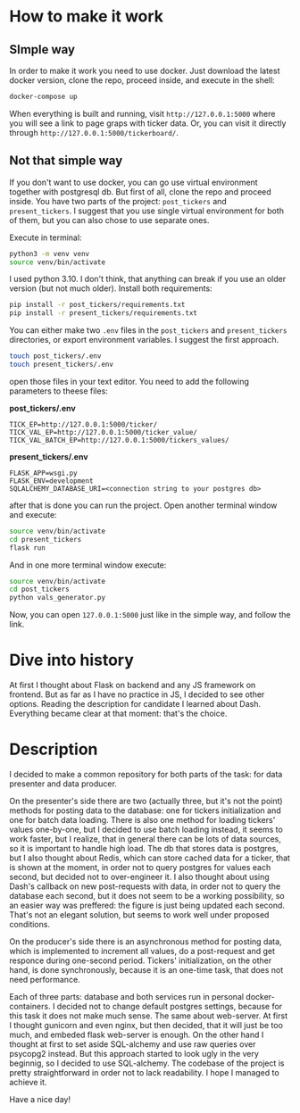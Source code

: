 # How to make it work

## SImple way
In order to make it work you need to use docker. Just download the latest docker version, clone the repo, proceed
inside, and execute in the shell:

```bash
docker-compose up
```

When everything is built and running, visit `http://127.0.0.1:5000` where you will see a link to page graps with ticker
data. Or, you can visit it directly through `http://127.0.0.1:5000/tickerboard/`.

## Not that simple way
If you don't want to use docker, you can go use virtual environment together with postgresql db. But first of all,
clone the repo and proceed inside. You have two parts of the project: `post_tickers` and `present_tickers`. I suggest
that you use single virtual environment for both of them, but you can also chose to use separate ones.

Execute in terminal:

```bash
python3 -m venv venv
source venv/bin/activate
```

I used python 3.10. I don't think, that anything can break if you use an older version (but not much older).
Install both requirements:

```bash
pip install -r post_tickers/requirements.txt
pip install -r present_tickers/requirements.txt
```

You can either make two `.env` files in the `post_tickers` and `present_tickers` directories, or export environment
variables. I suggest the first approach.

```bash
touch post_tickers/.env
touch present_tickers/.env
```

open those files in your text editor. You need to add the following parameters to theese files:

__post_tickers/.env__
```
TICK_EP=http://127.0.0.1:5000/ticker/
TICK_VAL_EP=http://127.0.0.1:5000/ticker_value/
TICK_VAL_BATCH_EP=http://127.0.0.1:5000/tickers_values/
```

__present_tickers/.env__
```
FLASK_APP=wsgi.py
FLASK_ENV=development
SQLALCHEMY_DATABASE_URI=<connection string to your postgres db>
```

after that is done you can run the project. Open another terminal window and execute:

```bash
source venv/bin/activate
cd present_tickers
flask run
```

And in one more terminal window execute:
```bash
source venv/bin/activate
cd post_tickers
python vals_generator.py
```

Now, you can open `127.0.0.1:5000` just like in the simple way, and follow the link.

# Dive into history
At first I thought about Flask on backend and any JS framework on frontend. But as far as I have no practice in JS, I
decided to see other options. Reading the description for candidate I learned about Dash. Everything became clear at
that moment: that's the choice.

# Description
I decided to make a common repository for both parts of the task: for data presenter and data producer.

On the presenter's side there are two (actually three, but it's not the point) methods for posting data to the database:
one for tickers initialization and one for batch data loading. There is also one method for loading tickers' values
one-by-one, but I decided to use batch loading instead, it seems to work faster, but I realize, that in general there
can be lots of data sources, so it is important to handle high load. The db that stores data is postgres, but I also
thought about Redis, which can store cached data for a ticker, that is shown at the moment, in order not to query
postgres for values each second, but decided not to over-engineer it. I also thought about using Dash's callback on
new post-requests with data, in order not to query the database each second, but it does not seem to be a working
possibility, so an easier way was preffered: the figure is just being updated each second. That's not an elegant
solution, but seems to work well under proposed conditions.

On the producer's side there is an asynchronous method for posting data, which is implemented to increment all values,
do a post-request and get responce during one-second period. Tickers' initialization, on the other hand, is done
synchronously, because it is an one-time task, that does not need performance.

Each of three parts: database and both services run in personal docker-containers. I decided not to change default
postgres settings, because for this task it does not make much sense. The same about web-server. At first I thought
gunicorn and even nginx, but then decided, that it will just be too much, and embeded flask web-server is enough.
On the other hand I thought at first to set aside SQL-alchemy and use raw queries over psycopg2 instead. But this
approach started to look ugly in the very beginnig, so I decided to use SQL-alchemy. The codebase of the project is
pretty straightforward in order not to lack readability. I hope I managed to achieve it.

Have a nice day!